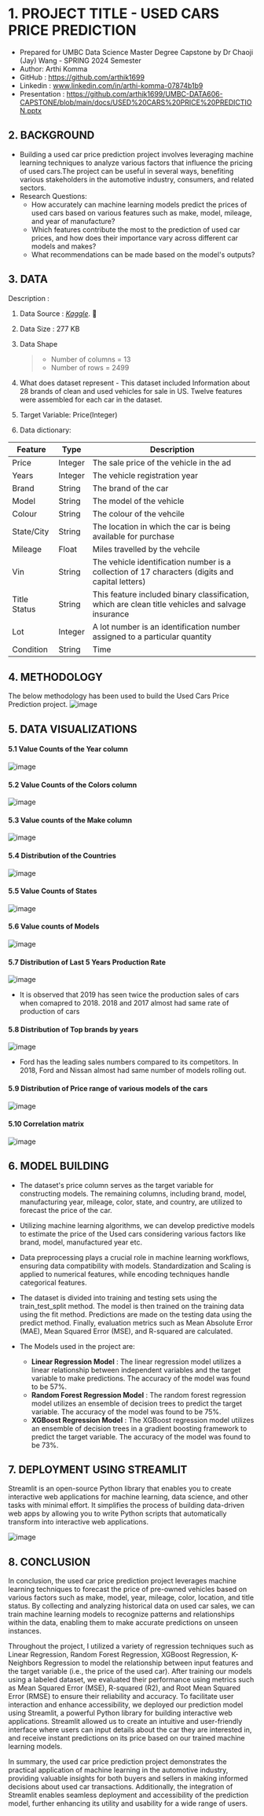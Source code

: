 # 1. PROJECT TITLE - USED CARS PRICE PREDICTION
- Prepared for UMBC Data Science Master Degree Capstone by Dr Chaoji (Jay) Wang - SPRING 2024 Semester
- Author: Arthi Komma
- GitHub : https://github.com/arthik1699
- Linkedin : www.linkedin.com/in/arthi-komma-07874b1b9
- Presentation : https://github.com/arthik1699/UMBC-DATA606-CAPSTONE/blob/main/docs/USED%20CARS%20PRICE%20PREDICTION.pptx


## 2. BACKGROUND
  - Building a used car price prediction project involves leveraging machine learning techniques to analyze various factors that influence the pricing of used cars.The project can be useful in several ways, benefiting various stakeholders in the automotive industry, consumers, and related sectors.
  - Research Questions:
    - How accurately can machine learning models predict the prices of used cars based on various features such as make, model, mileage, and year of manufacture?
    - Which features contribute the most to the prediction of used car prices, and how does their importance vary across different car models and makes?
    - What recommendations can be made based on the model's outputs?



## 3. DATA
Description : 

1. Data Source : *[Kaggle](https://www.kaggle.com/datasets/doaaalsenani/usa-cers-dataset)*. :link:

2. Data Size : 277 KB

3. Data Shape
   > - Number of columns =  13
   > - Number of rows    = 2499

4. What does dataset represent - This dataset included Information about 28 brands of clean and used vehicles for sale in US. Twelve features were assembled for each car in the dataset.

5. Target Variable: Price(Integer)

6. Data dictionary:
   
| Feature          | Type            | Description                                                                                              |
|------------------|-----------------|----------------------------------------------------------------------------------------------------------|
| Price            |Integer          | The sale price of the vehicle in the ad                                                                  |
| Years            | Integer         | The vehicle registration year                                                                            |
| Brand            | String          | The brand of the car                                                                                     |
| Model            | String          | The model of the vehicle                                                                                 |
| Colour           | String          | The colour of the vehcile                                                                                |
| State/City       | String          | The location in which the car is being available for purchase                                            |
| Mileage          | Float           | Miles travelled by the vehcile                                                                           |
| Vin              | String          | The vehicle identification number is a collection of 17 characters (digits and capital letters)          |
| Title Status     | String          | This feature included binary classification, which are clean title vehicles and salvage insurance        |
| Lot              | Integer         | A lot number is an identification number assigned to a particular quantity                               |
| Condition        | String          | Time                                                                                                     |

## 4. METHODOLOGY

The below methodology has been used to build the Used Cars Price Prediction project.
 ![image](https://github.com/arthik1699/UMBC-DATA606-CAPSTONE/blob/main/docs/pic1.png)
 
## 5. DATA VISUALIZATIONS
#### 5.1 Value Counts of the Year column
![image](https://github.com/arthik1699/UMBC-DATA606-CAPSTONE/blob/main/docs/dv1.png)
#### 5.2 Value Counts of the Colors column
![image](https://github.com/arthik1699/UMBC-DATA606-CAPSTONE/blob/main/docs/dv2.png)
#### 5.3 Value counts of the Make column
![image](https://github.com/arthik1699/UMBC-DATA606-CAPSTONE/blob/main/docs/dv3.png)
#### 5.4 Distribution of the Countries
![image](https://github.com/arthik1699/UMBC-DATA606-CAPSTONE/blob/main/docs/dv4.png)
#### 5.5 Value Counts of States
![image](https://github.com/arthik1699/UMBC-DATA606-CAPSTONE/blob/main/docs/dv5.png)
#### 5.6 Value counts of Models
![image](https://github.com/arthik1699/UMBC-DATA606-CAPSTONE/blob/main/docs/dv6.png)
#### 5.7 Distribution of Last 5 Years Production Rate
![image](https://github.com/arthik1699/UMBC-DATA606-CAPSTONE/blob/main/docs/dv7.png)
- It is observed that 2019 has seen twice the production sales of cars when comapred to 2018. 2018 and 2017 almost had same rate of production of cars
#### 5.8 Distribution of Top brands by years
![image](https://github.com/arthik1699/UMBC-DATA606-CAPSTONE/blob/main/docs/dv8.png)
- Ford has the leading sales numbers compared to its competitors. In 2018, Ford and Nissan almost had same number of models rolling out.
#### 5.9 Distribution of Price range of various models of the cars
![image](https://github.com/arthik1699/UMBC-DATA606-CAPSTONE/blob/main/docs/dv9.png)
#### 5.10 Correlation matrix
![image](https://github.com/arthik1699/UMBC-DATA606-CAPSTONE/blob/main/docs/dv10.png)



## 6. MODEL BUILDING

- The dataset's price column serves as the target variable for constructing models. The remaining columns, including brand, model, manufacturing year, mileage, color, state, and country, are utilized to forecast the price of the car.
- Utilizing machine learning algorithms, we can develop predictive models to estimate the price of the Used cars considering various factors like brand, model, manufactured year etc. 
- Data preprocessing plays a crucial role in machine learning workflows, ensuring data compatibility with models. Standardization and Scaling is applied to numerical features, while encoding techniques handle categorical features.
- The dataset is divided into training and testing sets using the train_test_split method. The model is then trained on the training data using the fit method. Predictions are made on the testing data using the predict method. Finally, evaluation metrics such as Mean Absolute Error (MAE), Mean Squared Error (MSE), and R-squared are calculated.

- The Models used in the project are:
  - **Linear Regression Model** :  The linear regression model utilizes a linear relationship between independent variables and the target variable to make predictions. The accuracy of the model was found to be 57%.
  - **Random Forest Regression Model** : The random forest regression model utilizes an ensemble of decision trees to predict the target variable. The accuracy of the model was found to  be 75%.
  - **XGBoost Regression Model** : The XGBoost regression model utilizes an ensemble of decision trees in a gradient boosting framework to predict the target variable. The accuracy of the model was found to be 73%.

## 7. DEPLOYMENT USING STREAMLIT

Streamlit is an open-source Python library that enables you to create interactive web applications for machine learning, data science, and other tasks with minimal effort. It simplifies the process of building data-driven web apps by allowing you to write Python scripts that automatically transform into interactive web applications.

![image](https://github.com/arthik1699/UMBC-DATA606-CAPSTONE/blob/main/docs/output.png)

## 8. CONCLUSION

In conclusion, the used car price prediction project leverages machine learning techniques to forecast the price of pre-owned vehicles based on various factors such as make, model, year, mileage, color, location, and title status. By collecting and analyzing historical data on used car sales, we can train machine learning models to recognize patterns and relationships within the data, enabling them to make accurate predictions on unseen instances.

Throughout the project, I utilized a variety of regression techniques such as Linear Regression, Random Forest Regression, XGBoost Regression, K-Neighbors Regression to model the relationship between input features and the target variable (i.e., the price of the used car). After training our models using a labeled dataset, we evaluated their performance using metrics such as Mean Squared Error (MSE), R-squared (R2), and Root Mean Squared Error (RMSE) to ensure their reliability and accuracy.
To facilitate user interaction and enhance accessibility, we deployed our prediction model using Streamlit, a powerful Python library for building interactive web applications. Streamlit allowed us to create an intuitive and user-friendly interface where users can input details about the car they are interested in, and receive instant predictions on its price based on our trained machine learning models.

In summary, the used car price prediction project demonstrates the practical application of machine learning in the automotive industry, providing valuable insights for both buyers and sellers in making informed decisions about used car transactions. Additionally, the integration of Streamlit enables seamless deployment and accessibility of the prediction model, further enhancing its utility and usability for a wide range of users.


